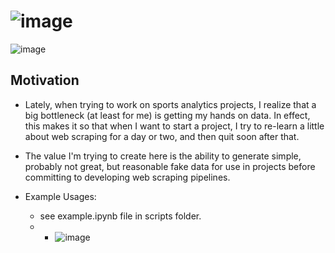 # ![image](https://github.com/JKolodny/SportFaker/assets/24982246/203c5b92-3bbb-496f-b330-c1d5d2dd30b8)


![image](https://github.com/JKolodny/SportFaker/assets/24982246/19d501db-f162-45e7-9a83-ee9a388d7a0d)


## Motivation

* Lately, when trying to work on sports analytics projects, I realize that a big
bottleneck (at least for me) is getting my hands on data. In effect, this makes it so that when I want to start a project, I try to re-learn a little about web scraping for a day or two, and then quit soon after that. 

* The value I'm trying to create here is the ability to generate simple, probably not great, but reasonable fake data for use in projects before committing to developing web scraping pipelines.

* Example Usages:
    * see example.ipynb file in scripts folder.
    * * ![image](https://github.com/JKolodny/SportFaker/assets/24982246/257e5ddd-25ea-4b21-b050-c004ec9f59bf)




